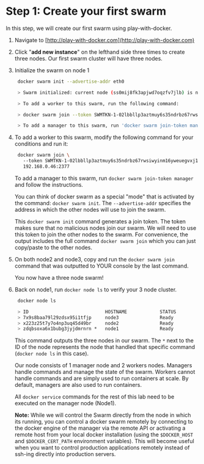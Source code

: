 # Step 1: Create your first swarm

In this step, we will create our first swarm using play-with-docker.

1. Navigate to [http://play-with-docker.com](http://play-with-docker.com)
2. Click "**add new instance**" on the lefthand side three times to create three nodes. Our first swarm cluster will have three nodes.
3. Initialize the swarm on node 1

   ```bash
    docker swarm init --advertise-addr eth0
   ```

   ```bash
    > Swarm initialized: current node (ss0mij8fk3apjwd7oqzfv7jlb) is now a manager.

    > To add a worker to this swarm, run the following command:

    > docker swarm join --token SWMTKN-1-02lbbllp3aztmuy6s35ndrbz67rwsiwyinm16yweuegvxj1gbn-bot1jxqwdt91ik8l5s805k35a 192.168.0.46:2377

    > To add a manager to this swarm, run 'docker swarm join-token manager' and follow the instructions.
   ```

4. To add a worker to this swarm, modify the following command for your conditions and run it:

   ```bash
    docker swarm join \ 
      --token SWMTKN-1-02lbbllp3aztmuy6s35ndrbz67rwsiwyinm16yweuegvxj1gbn-bot1jxqwdt91ik8l5s805k35a \
      192.168.0.46:2377
   ```

   To add a manager to this swarm, run `docker swarm join-token manager` and follow the instructions.

   You can think of docker swarm as a special "mode" that is activated by the command: `docker swarm init`. The `--advertise-addr` specifies the address in which the other nodes will use to join the swarm.

   This `docker swarm init` command generates a join token. The token makes sure that no malicious nodes join our swarm. We will need to use this token to join the other nodes to the swarm. For convenience, the output includes the full command `docker swarm join` which you can just copy/paste to the other nodes.

5. On both node2 and node3, copy and run the `docker swarm join` command that was outputted to YOUR console by the last command.

   You now have a three node swarm!

6. Back on node1, run `docker node ls` to verify your 3 node cluster.

   ```bash
    docker node ls
   ```

   ```bash
    > ID                            HOSTNAME            STATUS              AVAILABILITY        MANAGER STATUS
    > 7x9s8baa79l29zdsx95i1tfjp     node3               Ready               Active
    > x223z25t7y7o4np3uq45d49br     node2               Ready               Active
    > zdqbsoxa6x1bubg3jyjdmrnrn *   node1               Ready               Active              Leader
   ```

   This command outputs the three nodes in our swarm. The `*` next to the ID of the node represents the node that handled that specific command \(`docker node ls` in this case\).

   Our node consists of 1 manager node and 2 workers nodes. Managers handle commands and manage the state of the swarm. Workers cannot handle commands and are simply used to run containers at scale. By default, managers are also used to run containers.

   All `docker service` commands for the rest of this lab need to be executed on the manager node \(Node1\).

   **Note:** While we will control the Swarm directly from the node in which its running, you can control a docker swarm remotely by connecting to the docker engine of the manager via the remote API or activating a remote host from your local docker installation \(using the `$DOCKER_HOST` and `$DOCKER_CERT_PATH` environment variables\). This will become useful when you want to control production applications remotely instead of ssh-ing directly into production servers.


